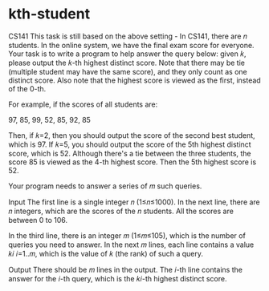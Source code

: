 # kth-student
CS141
This task is still based on the above setting - In CS141, there are 𝑛 students. In the online system, we have the final exam score for everyone. Your task is to write a program to help answer the query below: given 𝑘, please output the 𝑘-th highest distinct score. Note that there may be tie (multiple student may have the same score), and they only count as one distinct score. Also note that the highest score is viewed as the first, instead of the 0-th.

For example, if the scores of all students are:

97, 85, 99, 52, 85, 92, 85

Then, if 𝑘=2, then you should output the score of the second best student, which is 97. If 𝑘=5, you should output the score of the 5th highest distinct score, which is 52. Although there's a tie between the three students, the score 85 is viewed as the 4-th highest score. Then the 5th highest score is 52.

Your program needs to answer a series of 𝑚 such queries.

Input
The first line is a single integer 𝑛 (1≤𝑛≤1000). In the next line, there are 𝑛 integers, which are the scores of the 𝑛 students. All the scores are between 0 to 106.

In the third line, there is an integer 𝑚 (1≤𝑚≤105), which is the number of queries you need to answer. In the next 𝑚 lines, each line contains a value 𝑘𝑖 𝑖=1..𝑚, which is the value of 𝑘 (the rank) of such a query.

Output
There should be 𝑚 lines in the output. The 𝑖-th line contains the answer for the 𝑖-th query, which is the 𝑘𝑖-th highest distinct score.
